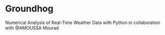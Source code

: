 # Groundhog
Numerical Analysis of Real-Time Weather Data with Python in collaboration with @AMOUSSA Mourad
